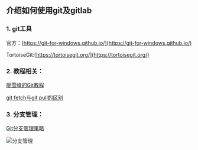 ## 介绍如何使用git及gitlab

### 1. git工具

官方：[https://git-for-windows.github.io/](https://git-for-windows.github.io/)

TortoiseGit:[https://tortoisegit.org/](https://tortoisegit.org/)

### 2. 教程相关：

[瘳雪峰的Git教程](http://www.liaoxuefeng.com/wiki/0013739516305929606dd18361248578c67b8067c8c017b000)

[git fetch与git pull的区别](http://blog.csdn.net/hudashi/article/details/7664457)

### 3. 分支管理：

[Git分支管理策略](http://www.ruanyifeng.com/blog/2012/07/git.html)

![分支管理](/uploads/fd38fcf9c55d8a8767ea58e9fac5542a/分支管理.png)